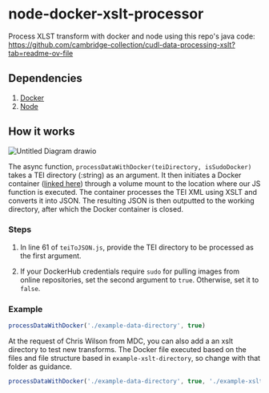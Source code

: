 # node-docker-xslt-processor
Process XLST transform with docker and node using this repo's java code: https://github.com/cambridge-collection/cudl-data-processing-xslt?tab=readme-ov-file

## Dependencies

1. [Docker](https://www.docker.com/products/docker-desktop/)
2. [Node](https://nodejs.org/en/download)

## How it works

![Untitled Diagram drawio](https://github.com/shenuka-jayasinghe/node-docker-xslt-processor/assets/137282472/81a7688f-151f-40d3-8b54-b7290098efd8)


The async function, ```processDataWithDocker(teiDirectory, isSudoDocker)``` takes a TEI directory (:string) as an argument. It then initiates a Docker container ([linked here](https://github.com/shenuka-jayasinghe/cudl-data-processing-xslt/blob/main/Dockerfile)) through a volume mount to the location where our JS function is executed. The container processes the TEI XML using XSLT and converts it into JSON. The resulting JSON is then outputted to the working directory, after which the Docker container is closed.

### Steps

1. In line 61 of `teiToJSON.js`, provide the TEI directory to be processed as the first argument.
   
2. If your DockerHub credentials require `sudo` for pulling images from online repositories, set the second argument to `true`. Otherwise, set it to `false`.

### Example

```js
processDataWithDocker('./example-data-directory', true)
```

At the request of Chris Wilson from MDC, you can also add a an xslt directory to test new transforms. The Docker file executed based on the files and file structure based in ```example-xslt-directory```, so change with that folder as guidance.

```js
processDataWithDocker('./example-data-directory', true, './example-xslt-direcory')
```



